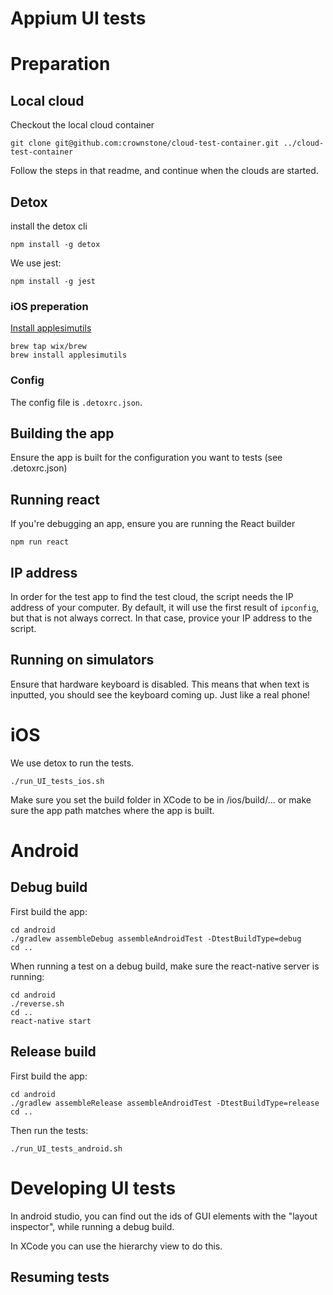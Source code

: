 # Appium UI tests

# Preparation


## Local cloud

Checkout the local cloud container

```
git clone git@github.com:crownstone/cloud-test-container.git ../cloud-test-container
```

Follow the steps in that readme, and continue when the clouds are started.

## Detox

install the detox cli
```
npm install -g detox
```

We use jest:
```
npm install -g jest
```

### iOS preperation

[Install applesimutils](https://github.com/wix/AppleSimulatorUtils)

```angular2html
brew tap wix/brew
brew install applesimutils
```

### Config

The config file is `.detoxrc.json`.

## Building the app

Ensure the app is built for the configuration you want to tests (see .detoxrc.json)

## Running react

If you're debugging an app, ensure you are running the React builder
```
npm run react
```

## IP address

In order for the test app to find the test cloud, the script needs the IP address of your computer.
By default, it will use the first result of `ipconfig`, but that is not always correct. In that case, provice your IP address to the script.


## Running on simulators

Ensure that hardware keyboard is disabled. This means that when text is inputted, you should see the keyboard coming up. Just like a real phone! 

# iOS

We use detox to run the tests.

```
./run_UI_tests_ios.sh
```

Make sure you set the build folder in XCode to be in /ios/build/...
or make sure the app path matches where the app is built.

# Android

## Debug build

First build the app:
```
cd android
./gradlew assembleDebug assembleAndroidTest -DtestBuildType=debug
cd ..
```

When running a test on a debug build, make sure the react-native server is running:
```
cd android
./reverse.sh
cd ..
react-native start
```

## Release build

First build the app:
```
cd android
./gradlew assembleRelease assembleAndroidTest -DtestBuildType=release
cd ..
```

Then run the tests:
```
./run_UI_tests_android.sh
```


# Developing UI tests

In android studio, you can find out the ids of GUI elements with the "layout inspector", while running a debug build.

In XCode you can use the hierarchy view to do this.

## Resuming tests


